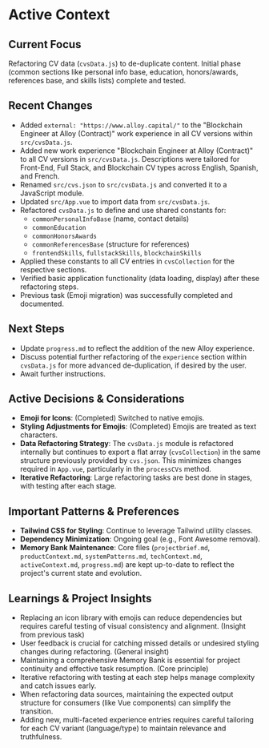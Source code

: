 # Active Context

## Current Focus

Refactoring CV data (`cvsData.js`) to de-duplicate content. Initial phase (common sections like personal info base, education, honors/awards, references base, and skills lists) complete and tested.

## Recent Changes

- Added `external: "https://www.alloy.capital/"` to the "Blockchain Engineer at Alloy (Contract)" work experience in all CV versions within `src/cvsData.js`.
- Added new work experience "Blockchain Engineer at Alloy (Contract)" to all CV versions in `src/cvsData.js`. Descriptions were tailored for Front-End, Full Stack, and Blockchain CV types across English, Spanish, and French.
- Renamed `src/cvs.json` to `src/cvsData.js` and converted it to a JavaScript module.
- Updated `src/App.vue` to import data from `src/cvsData.js`.
- Refactored `cvsData.js` to define and use shared constants for:
    - `commonPersonalInfoBase` (name, contact details)
    - `commonEducation`
    - `commonHonorsAwards`
    - `commonReferencesBase` (structure for references)
    - `frontendSkills`, `fullstackSkills`, `blockchainSkills`
- Applied these constants to all CV entries in `cvsCollection` for the respective sections.
- Verified basic application functionality (data loading, display) after these refactoring steps.
- Previous task (Emoji migration) was successfully completed and documented.

## Next Steps

- Update `progress.md` to reflect the addition of the new Alloy experience.
- Discuss potential further refactoring of the `experience` section within `cvsData.js` for more advanced de-duplication, if desired by the user.
- Await further instructions.

## Active Decisions & Considerations

- **Emoji for Icons**: (Completed) Switched to native emojis.
- **Styling Adjustments for Emojis**: (Completed) Emojis are treated as text characters.
- **Data Refactoring Strategy**: The `cvsData.js` module is refactored internally but continues to export a flat array (`cvsCollection`) in the same structure previously provided by `cvs.json`. This minimizes changes required in `App.vue`, particularly in the `processCVs` method.
- **Iterative Refactoring**: Large refactoring tasks are best done in stages, with testing after each stage.

## Important Patterns & Preferences

- **Tailwind CSS for Styling**: Continue to leverage Tailwind utility classes.
- **Dependency Minimization**: Ongoing goal (e.g., Font Awesome removal).
- **Memory Bank Maintenance**: Core files (`projectbrief.md`, `productContext.md`, `systemPatterns.md`, `techContext.md`, `activeContext.md`, `progress.md`) are kept up-to-date to reflect the project's current state and evolution.

## Learnings & Project Insights

- Replacing an icon library with emojis can reduce dependencies but requires careful testing of visual consistency and alignment. (Insight from previous task)
- User feedback is crucial for catching missed details or undesired styling changes during refactoring. (General insight)
- Maintaining a comprehensive Memory Bank is essential for project continuity and effective task resumption. (Core principle)
- Iterative refactoring with testing at each step helps manage complexity and catch issues early.
- When refactoring data sources, maintaining the expected output structure for consumers (like Vue components) can simplify the transition.
- Adding new, multi-faceted experience entries requires careful tailoring for each CV variant (language/type) to maintain relevance and truthfulness.
